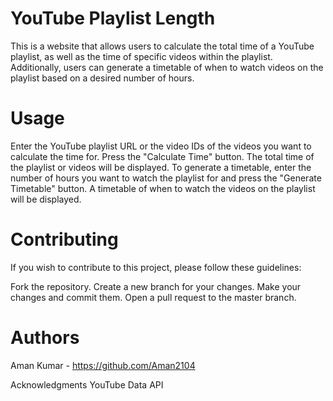# YouTube Playlist Length
This is a website that allows users to calculate the total time of a YouTube playlist, as well as the time of specific videos within the playlist. Additionally, users can generate a timetable of when to watch videos on the playlist based on a desired number of hours.


# Usage
Enter the YouTube playlist URL or the video IDs of the videos you want to calculate the time for.
Press the "Calculate Time" button.
The total time of the playlist or videos will be displayed.
To generate a timetable, enter the number of hours you want to watch the playlist for and press the "Generate Timetable" button.
A timetable of when to watch the videos on the playlist will be displayed.
# Contributing
If you wish to contribute to this project, please follow these guidelines:

Fork the repository.
Create a new branch for your changes.
Make your changes and commit them.
Open a pull request to the master branch.
# Authors
Aman Kumar - https://github.com/Aman2104


Acknowledgments
YouTube Data API

